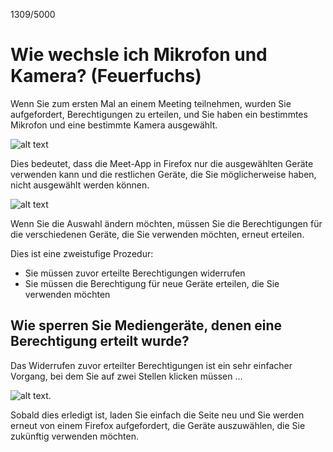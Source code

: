 1309/5000
# Wie wechsle ich Mikrofon und Kamera? (Feuerfuchs)

Wenn Sie zum ersten Mal an einem Meeting teilnehmen, wurden Sie aufgefordert, Berechtigungen zu erteilen, und Sie haben ein bestimmtes Mikrofon und eine bestimmte Kamera ausgewählt.

![alt text](https://meet-cdn.azureedge.net/assets/help/en/firefox-permissions-mac.png?v=1 "Firefox-Berechtigungsbildschirm")

Dies bedeutet, dass die Meet-App in Firefox nur die ausgewählten Geräte verwenden kann und die restlichen Geräte, die Sie möglicherweise haben, nicht ausgewählt werden können.

![alt text](https://meet-cdn.azureedge.net/assets/help/en/firefox-device-config.png?v=1 "Bildschirm zur Gerätekonfiguration in Firefox")

Wenn Sie die Auswahl ändern möchten, müssen Sie die Berechtigungen für die verschiedenen Geräte, die Sie verwenden möchten, erneut erteilen.

Dies ist eine zweistufige Prozedur:

- Sie müssen zuvor erteilte Berechtigungen widerrufen
- Sie müssen die Berechtigung für neue Geräte erteilen, die Sie verwenden möchten

## Wie sperren Sie Mediengeräte, denen eine Berechtigung erteilt wurde?

Das Widerrufen zuvor erteilter Berechtigungen ist ein sehr einfacher Vorgang, bei dem Sie auf zwei Stellen klicken müssen ...

![alt text](https://meet-cdn.azureedge.net/assets/help/en/firefox-perm-revoke-mac.png?v=1 "Zugelassene Browserberechtigungen widerrufen").

Sobald dies erledigt ist, laden Sie einfach die Seite neu und Sie werden erneut von einem Firefox aufgefordert, die Geräte auszuwählen, die Sie zukünftig verwenden möchten.
